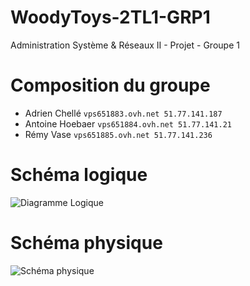 # WoodyToys-2TL1-GRP1
Administration Système &amp; Réseaux II - Projet - Groupe 1

# Composition du groupe
* Adrien Chellé `vps651883.ovh.net 51.77.141.187`
* Antoine Hoebaer `vps651884.ovh.net 51.77.141.21`
* Rémy Vase `vps651885.ovh.net 51.77.141.236`

# Schéma logique
![Diagramme Logique](https://i.imgur.com/5WPDBDJ.png)

# Schéma physique
![Schéma physique](https://i.imgur.com/YIKICUz.png)

